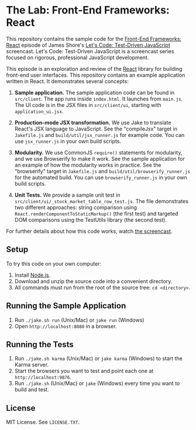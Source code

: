 The Lab: Front-End Frameworks: React
===========

This repository contains the sample code for the [Front-End Frameworks: React](http://www.letscodejavascript.com/v3/episodes/lab/10) episode of James Shore's [Let's Code: Test-Driven JavaScript](http://www.letscodejavascript.com) screencast. Let's Code: Test-Driven JavaScript is a screencast series focused on rigorous, professional JavaScript development.

This episode is an exploration and review of the [React](http://facebook.github.io/react/) library for building front-end user interfaces. This repository contains an example application written in React. It demonstrates several concepts:

1. **Sample application.** The sample application code can be found in `src/client`. The app runs inside `index.html`. It launches from `main.js`. The UI code is in the JSX files in `src/client/ui`, starting with `application_ui.jsx`. 

2. **Production-mode JSX transformation.** We use Jake to translate React's JSX language to JavaScript. See the "compileJsx" target in `Jakefile.js` and `build/util/jsx_runner.js` for example code. You can use `jsx_runner.js` in your own build scripts. 

3. **Modularity.** We use CommonJS `require()` statements for modularity, and we use Browserify to make it work. See the sample application for an example of how the modularity works in practice. See the "browserify" target in `Jakefile.js` and `build/util/browserify_runner.js` for the automated build. You can use `browserify_runner.js` in your own build scripts.

4. **Unit Tests.** We provide a sample unit test in `src/client/ui/_stock_market_table_row_test.js`. The file demonstrates two different approaches: string comparison using `React.renderComponentToStaticMarkup()` (the first test) and targeted DOM comparisons using the TestUtils library (the second test).

For further details about how this code works, watch [the screencast](http://www.letscodejavascript.com/v3/episodes/lab/10).


Setup
-----

To try this code on your own computer:

1. Install [Node.js](http://nodejs.org/download/).
2. Download and unzip the source code into a convenient directory.
3. All commands must run from the root of the source tree: `cd <directory>`.


Running the Sample Application
------------------------------

1. Run `./jake.sh run` (Unix/Mac) or `jake run` (Windows)
2. Open `http://localhost:8080` in a browser.


Running the Tests
-----------------

1. Run `./jake.sh karma` (Unix/Mac) or `jake karma` (Windows) to start the Karma server.
2. Start the browsers you want to test and point each one at `http://localhost:9876`.
3. Run `./jake.sh` (Unix/Mac) or `jake` (Windows) every time you want to build and test.


License
-------

MIT License. See `LICENSE.TXT`.